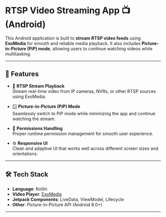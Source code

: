 # RTSP Video Streaming App 📺 (Android)

This Android application is built to **stream RTSP video feeds** using **ExoMedia** for smooth and reliable media playback. It also includes **Picture-in-Picture (PiP) mode**, allowing users to continue watching videos while multitasking.

---

## 🚀 Features

- 🎥 **RTSP Stream Playback**  
  Stream real-time video from IP cameras, NVRs, or other RTSP sources using ExoMedia.

- 🪟 **Picture-in-Picture (PiP) Mode**  
  Seamlessly switch to PiP mode while minimizing the app and continue watching the stream.

- 🔐 **Permissions Handling**  
  Proper runtime permission management for smooth user experience.

- ⚙️ **Responsive UI**  
  Clean and adaptive UI that works well across different screen sizes and orientations.

---

## 🛠️ Tech Stack

- **Language**: Kotlin  
- **Video Player**: [ExoMedia](https://github.com/brianwernick/ExoMedia) 
- **Jetpack Components**: LiveData, ViewModel, Lifecycle  
- **Other**: Picture-in-Picture API (Android 8.0+)

---

